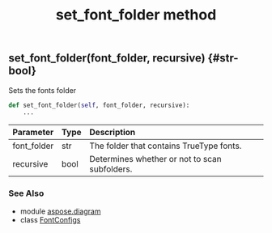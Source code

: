 ﻿---
title: set_font_folder method
second_title: Aspose.Diagram for Python via .NET API References
description: 
type: docs
weight: 40
url: /python-net/aspose.diagram/fontconfigs/set_font_folder/
is_root: false
---

## set_font_folder(font_folder, recursive) {#str-bool}

Sets the fonts folder



```python
def set_font_folder(self, font_folder, recursive):
    ...
```


| Parameter | Type | Description |
| :- | :- | :- |
| font_folder | str | The folder that contains TrueType fonts. |
| recursive | bool | Determines whether or not to scan subfolders. |



### See Also
* module [aspose.diagram](../../)
* class [FontConfigs](/diagram/python-net/aspose.diagram/fontconfigs)
